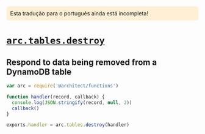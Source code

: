 <div style=background:papayawhip;padding:10px;border-radius:7px;>Esta tradução para o português ainda está incompleta!</div>

# <a id=arc.tables.destroy href=#arc.tables.destroy>`arc.tables.destroy`</a>

## Respond to data being removed from a DynamoDB table

```javascript
var arc = require('@architect/functions')

function handler(record, callback) {
  console.log(JSON.stringify(record, null, 2))
  callback()
}

exports.handler = arc.tables.destroy(handler)
```
